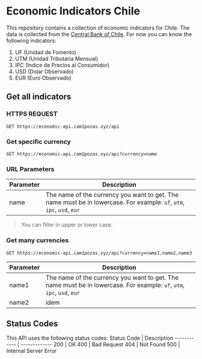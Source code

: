 # Economic Indicators Chile

This repository contains a collection of economic indicators for Chile. The data is collected from the [Central Bank of Chile](https://www.bcentral.cl/estadisticas/estadisticas-mercado/mercado-credito/mercado-credito.aspx). For now you can know the following indicators:

1. UF (Unidad de Fomento)
2. UTM (Unidad Tributaria Mensual)
3. IPC (Indice de Precios al Consumidor)
4. USD (Dolar Observado)
5. EUR (Euro Observado)

## Get all indicators

### HTTPS REQUEST

`GET https://economic-api.cam1pozas.xyz/api `

### Get specific currency

`GET https://economic-api.cam1pozas.xyz/api?currency=name`

### URL Parameters

| Parameter | Description                                                                                                            |
| --------- | ---------------------------------------------------------------------------------------------------------------------- |
| name      | The name of the currency you want to get. The name must be in lowercase. For example: `uf`, `utm`, `ipc`, `usd`, `eur` |

> You can filter in upper or lower case.

### Get many currencies

`GET https://economic-api.cam1pozas.xyz/api?currency=name1,name2,name3`

| Parameter | Description                                                                                                            |
| --------- | ---------------------------------------------------------------------------------------------------------------------- |
| name1     | The name of the currency you want to get. The name must be in lowercase. For example: `uf`, `utm`, `ipc`, `usd`, `eur` |
| name2     | idem                                                                                                                   |

## Status Codes

This API uses the following status codes:
Status Code | Description
------------ | -------------
200 | OK
400 | Bad Request
404 | Not Found
500 | Internal Server Error
